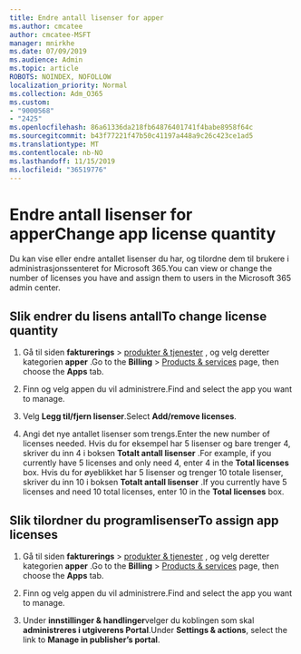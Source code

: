 ```yaml
---
title: Endre antall lisenser for apper
ms.author: cmcatee
author: cmcatee-MSFT
manager: mnirkhe
ms.date: 07/09/2019
ms.audience: Admin
ms.topic: article
ROBOTS: NOINDEX, NOFOLLOW
localization_priority: Normal
ms.collection: Adm_O365
ms.custom:
- "9000568"
- "2425"
ms.openlocfilehash: 86a61336da218fb64876401741f4babe8958f64c
ms.sourcegitcommit: b43f77221f47b50c41197a448a9c26c423ce1ad5
ms.translationtype: MT
ms.contentlocale: nb-NO
ms.lasthandoff: 11/15/2019
ms.locfileid: "36519776"
---
```

# <a name="change-app-license-quantity"></a><span data-ttu-id="d10a3-102">Endre antall lisenser for apper</span><span class="sxs-lookup"><span data-stu-id="d10a3-102">Change app license quantity</span></span>

<span data-ttu-id="d10a3-103">Du kan vise eller endre antallet lisenser du har, og tilordne dem til brukere i administrasjonssenteret for Microsoft 365.</span><span class="sxs-lookup"><span data-stu-id="d10a3-103">You can view or change the number of licenses you have and assign them to users in the Microsoft 365 admin center.</span></span> 

## <a name="to-change-license-quantity"></a><span data-ttu-id="d10a3-104">Slik endrer du lisens antall</span><span class="sxs-lookup"><span data-stu-id="d10a3-104">To change license quantity</span></span>

1. <span data-ttu-id="d10a3-105">Gå til siden **fakturerings** > [produkter & tjenester](https://go.microsoft.com/fwlink/p/?linkid=842054) , og velg deretter kategorien **apper** .</span><span class="sxs-lookup"><span data-stu-id="d10a3-105">Go to the **Billing** > [Products & services](https://go.microsoft.com/fwlink/p/?linkid=842054) page, then choose the **Apps** tab.</span></span>

2. <span data-ttu-id="d10a3-106">Finn og velg appen du vil administrere.</span><span class="sxs-lookup"><span data-stu-id="d10a3-106">Find and select the app you want to manage.</span></span>  

3. <span data-ttu-id="d10a3-107">Velg **Legg til/fjern lisenser**.</span><span class="sxs-lookup"><span data-stu-id="d10a3-107">Select **Add/remove licenses**.</span></span>

4. <span data-ttu-id="d10a3-108">Angi det nye antallet lisenser som trengs.</span><span class="sxs-lookup"><span data-stu-id="d10a3-108">Enter the new number of licenses needed.</span></span> <span data-ttu-id="d10a3-109">Hvis du for eksempel har 5 lisenser og bare trenger 4, skriver du inn 4 i boksen **Totalt antall lisenser** .</span><span class="sxs-lookup"><span data-stu-id="d10a3-109">For example, if you currently have 5 licenses and only need 4, enter 4 in the **Total licenses** box.</span></span> <span data-ttu-id="d10a3-110">Hvis du for øyeblikket har 5 lisenser og trenger 10 totale lisenser, skriver du inn 10 i boksen **Totalt antall lisenser** .</span><span class="sxs-lookup"><span data-stu-id="d10a3-110">If you currently have 5 licenses and need 10 total licenses, enter 10 in the **Total licenses** box.</span></span>

## <a name="to-assign-app-licenses"></a><span data-ttu-id="d10a3-111">Slik tilordner du programlisenser</span><span class="sxs-lookup"><span data-stu-id="d10a3-111">To assign app licenses</span></span>

1. <span data-ttu-id="d10a3-112">Gå til siden **fakturerings** > [produkter & tjenester](https://go.microsoft.com/fwlink/p/?linkid=842054) , og velg deretter kategorien **apper** .</span><span class="sxs-lookup"><span data-stu-id="d10a3-112">Go to the **Billing** > [Products & services](https://go.microsoft.com/fwlink/p/?linkid=842054) page, then choose the **Apps** tab.</span></span>

2. <span data-ttu-id="d10a3-113">Finn og velg appen du vil administrere.</span><span class="sxs-lookup"><span data-stu-id="d10a3-113">Find and select the app you want to manage.</span></span>  

3. <span data-ttu-id="d10a3-114">Under **innstillinger & handlinger**velger du koblingen som skal **administreres i utgiverens Portal**.</span><span class="sxs-lookup"><span data-stu-id="d10a3-114">Under **Settings & actions**, select the link to **Manage in publisher’s portal**.</span></span>